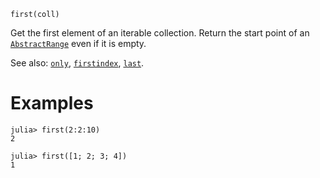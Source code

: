```
first(coll)
```

Get the first element of an iterable collection. Return the start point of an [`AbstractRange`](@ref) even if it is empty.

See also: [`only`](@ref), [`firstindex`](@ref), [`last`](@ref).

# Examples

```jldoctest
julia> first(2:2:10)
2

julia> first([1; 2; 3; 4])
1
```

